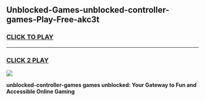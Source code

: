 
## Unblocked-Games-unblocked-controller-games-Play-Free-akc3t
<h3>
<a href="https://premium76.site?title=unblocked-controller-games&ref=10A">CLICK TO PLAY</a></h3>
<hr>

<h3>
<a href="https://premium76.site?title=unblocked-controller-games&ref=10A">CLICK 2 PLAY</a>
  
</h3>

<a href="https://premium76.site?title=unblocked-controller-games&ref=10A"><img src="https://clearcache.store/games.png"></a>


**unblocked-controller-games games unblocked: Your Gateway to Fun and Accessible Online Gaming**
